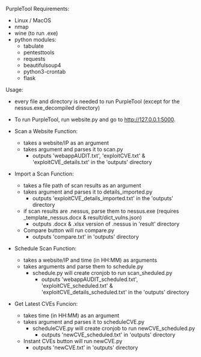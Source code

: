PurpleTool Requirements:
- Linux / MacOS
- nmap
- wine (to run .exe)
- python modules:
    - tabulate
    - pentesttools
    - requests
    - beautifulsoup4
    - python3-crontab
    - flask

Usage:
- every file and directory is needed to run PurpleTool (except for the nessus.exe_decompiled directory)
- To run PurpleTool, run website.py and go to http://127.0.0.1:5000.

- Scan a Website Function:
    - takes a website/IP as an argument
    - takes argument and parses it to scan.py
        - outputs 'webappAUDIT.txt', 'exploitCVE.txt' & 'exploitCVE_details.txt' in the 'outputs' directory

- Import a Scan Function:
    - takes a file path of scan results as an argument
    - takes argument and parses it to details_imported.py
        - outputs 'exploitCVE_details_imported.txt' in the 'outputs' directory
    - if scan results are .nessus, parse them to nessus.exe (requires _template_nessus.docx & result/dict_vulns.json)
        - outputs .docx & .xlsx version of .nessus in 'result' directory 
    - Compare button will run compare.py
        - outputs 'compare.txt' in 'outputs' directory

- Schedule Scan Function:
    - takes a website/IP and time (in HH:MM) as arguments
    - takes arguments and parse them to schedule.py
        - schedule.py will create cronjob to run scan_sheduled.py
            - outputs 'webappAUDIT_scheduled.txt', 'exploitCVE_scheduled.txt' & 'exploitCVE_details_scheduled.txt' in the 'outputs' directory

- Get Latest CVEs Funcion:
    - takes time (in HH:MM) as an argument
    - takes argument and parses it to scheduleCVE.py
        - scheduleCVE.py will create cronjob to run newCVE_scheduled.py
            - outputs 'newCVE_scheduled.txt' in 'outputs' directory
    - Instant CVEs button will run newCVE.py
        - outputs 'newCVE.txt' in 'outputs' directory

